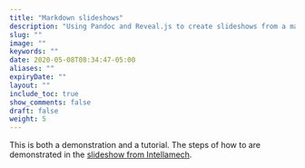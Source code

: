 ```yaml
---
title: "Markdown slideshows"
description: "Using Pandoc and Reveal.js to create slideshows from a markdown text file."
slug: ""
image: ""
keywords: ""
date: 2020-05-08T08:34:47-05:00
aliases: ""
expiryDate: ""
layout: ""
include_toc: true
show_comments: false
draft: false
weight: 5
---
```


This is both a demonstration and a tutorial. The steps of how to are demonstrated in the [slideshow from Intellamech](http://www.intellamech.com/pandoc/pandoc_reveal/).